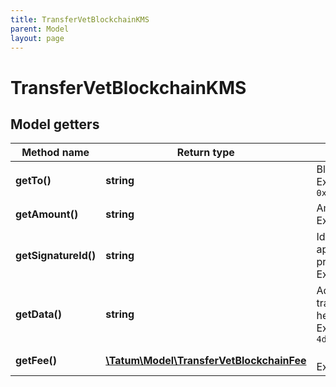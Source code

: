 ```yaml
---
title: TransferVetBlockchainKMS
parent: Model
layout: page
---
```


# TransferVetBlockchainKMS

## Model getters

Method name | Return type | Description | Notes
------------ | ------------- | ------------- | -------------
**getTo()** | **string** | Blockchain address to send assets <br>Example: `0x687422eEA2cB73B5d3e242bA5456b782919AFc85` |
**getAmount()** | **string** | Amount to be sent in VET <br>Example: `100000` |
**getSignatureId()** | **string** | Identifier of the private key associated in signing application. Private key, or signature Id must be present. <br>Example: `26d3883e-4e17-48b3-a0ee-09a3e484ac83` |
**getData()** | **string** | Additional data that can be passed to a blockchain transaction as a data property; must be in the hexadecimal format <br>Example: `4d79206e6f746520746f2074686520726563697069656e74` | [optional]
**getFee()** | [**\Tatum\Model\TransferVetBlockchainFee**](../TransferVetBlockchainFee) |  <br>Example: `null` | [optional]

